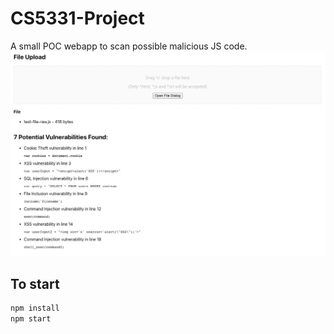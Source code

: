# CS5331-Project

A small POC webapp to scan possible malicious JS code.
![Example Screenshot](./example.png)

## To start

```bash
npm install
npm start
```
